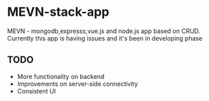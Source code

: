 # MEVN-stack-app
MEVN -  mongodb,expresss,vue.js and node.js app based on CRUD. Currently this app is having issues and it's been in developing phase

## TODO

- More functionality on backend
- Improvements on server-side connectivity
- Consistent UI
